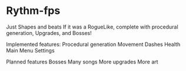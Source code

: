 # Rythm-fps
Just Shapes and beats If it was a RogueLike, complete with procedural generation, Upgrades, and Bosses!

Implemented features:
  Procedural generation
  Movement
  Dashes
  Health
  Main Menu
  Settings

Planned features
  Bosses
  Many songs
  More upgrades
  More art
